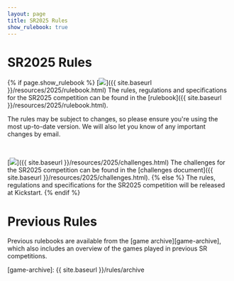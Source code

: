 ```yaml
---
layout: page
title: SR2025 Rules
show_rulebook: true
---
```


SR2025 Rules
============

{% if page.show_rulebook %}
  [<img class="left" src="{{ site.baseurl }}/resources/2025/rulebook.png" />]({{ site.baseurl }}/resources/2025/rulebook.html)
  The rules, regulations and specifications for the SR2025 competition can be
  found in the [rulebook]({{ site.baseurl }}/resources/2025/rulebook.html).

  The rules may be subject to changes, so please ensure you're using the most up-to-date version.
  We will also let you know of any important changes by email.

  <br>

  [<img class="left" src="{{ site.baseurl }}/resources/2025/challenges.png" />]({{ site.baseurl }}/resources/2025/challenges.html)
  The challenges for the SR2025 competition can be found in the [challenges document]({{ site.baseurl }}/resources/2025/challenges.html).
{% else %}
  The rules, regulations and specifications for the SR2025 competition will be released at Kickstart.
{% endif %}

Previous Rules
==============

Previous rulebooks are available from the [game archive][game-archive], which
also includes an overview of the games played in previous SR competitions.

[game-archive]: {{ site.baseurl }}/rules/archive
